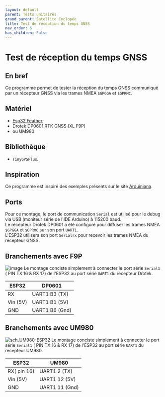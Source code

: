 ```yaml
---
layout: default
parent: Tests unitaires
grand_parent: Satellite Cyclopée
title: Test de réception du temps GNSS
nav_order: 6
has_children: False
---
```


Test de réception du temps GNSS
===============================

## En bref
Ce programme permet de tester la réception du temps GNSS communiqué par un récepteur GNSS via les trames NMEA `$GPGGA` et `$GPRMC`.

## Matériel
- [Esp32 Feather](https://www.gotronic.fr/art-carte-feather-esp32-v2-ada5400-35213.htm);
- Drotek DP0601 RTK GNSS (XL F9P)
- ou UM980
  
## Bibliothèque
- `TinyGPSPlus`.

## Inspiration
Ce programme est inspiré des exemples présents sur le site [Arduiniana](http://arduiniana.org/libraries/tinygpsplus/).

## Ports
Pour ce montage, le port de communication `Serial` est utilisé pour le debug via USB (moniteur série de l'IDE Arduino) à 115200 baud. <br>
Le récepteur Drotek DP0601 a été configuré pour diffuser les trames NMEA `$GPGGA` et `$GPRMC` sur son port `UART1`.<br>
L'ESP32 utilisera son port `Serialrx` pour recevoir les trames NMEA du récepteur GNSS.

## Branchements avec F9P
![image](https://github.com/user-attachments/assets/eceb0724-3493-4ac6-a98e-df5c3475c9f9)
Le montage conciste simplement à connecter le port série `Serial1` ( PIN TX 16 & RX 17) de l'ESP32 au port série `UART1` du recepteur Drotek.

|ESP32 |DP0601|
|------|------|
|RX|UART1 B3 (TX)|
|Vin (5V)|UART1 B1 (5V)|
|GND|UART1 B6 (Gnd)|

## Branchements avec UM980
![sch_UM980-ESP32](https://github.com/user-attachments/assets/54ff61c4-19b8-4220-a641-435edf369864)
Le montage conciste simplement à connecter le port série `Serial1` ( PIN TX 16 & RX 17) de l'ESP32 au port série `UART1` du recepteur UM980.

|ESP32 |UM980|
|------|------|
|RX( pin 16) | UART1 2 (TX)|
|Vin (5V)    | UART1 12 (5V)|
|GND         | UART1 11 (Gnd)|


